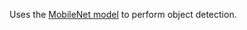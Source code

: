 

Uses the [MobileNet model](https://github.com/tensorflow/tfjs-models/tree/master/mobilenet) to perform object detection.